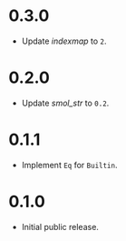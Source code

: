 # 0.3.0
* Update _indexmap_ to `2`.

# 0.2.0
* Update _smol_str_ to `0.2`.

# 0.1.1
* Implement `Eq` for `Builtin`.

# 0.1.0
* Initial public release.
